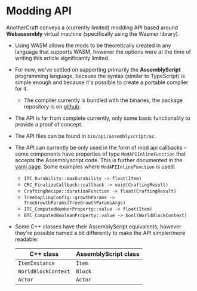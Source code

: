 # Modding API

AnotherCraft conveys a (currently limited) modding API based around **Webassembly** virtual machine (specifically using the Wasmer library).

* Using WASM allows the mods to be theoretically created in any language that supports WASM, however the options were at the time of writing this article significantly limited.

* For now, we've settled on supporting primarily the **AssemblyScript** programming language, because the syntax (similar to TypeScript) is simple enough and because it's possible to create a portable compiler for it.

  * The compiler currently is bundled with the binaries, the package repository is on [github](https://github.com/AnotherCraft/ac-ascompiler).

* The API is far from complete currently, only some basic functionality to provide a proof of concept.

* The API files can be found in `bin/api/assemblyscript/ac`.

* The API can currently be only used in the form of mod api callbacks – some components have properties of type `ModAPIInlineFunction` that accepts the Assemblyscript code. This is further documented in the [yaml page](yaml.md). Some examples where `ModAPIInlineFunction` is used:

  * `ITC_Durability::maxDurability -> float(Item)`
  * `CRC_FinalizeCallback::callback -> void(CraftingResult)`
  * `CraftingRecipe::durationFunction -> float(CraftingResult)`
  * `TreeSaplingConfig::growthParams -> TreeGrowthParams(TreeGrowthParamsArgs)`
  * `ITC_ComputedNumberProperty::value -> float(Item)`
  * `BTC_ComputedBooleanProperty::value -> bool(WorldBlockContext)`

* Some C++ classes have their AssemblyScript equivalents, however they're possible named a bit differently to make the API simpler/more readable:

  | C++ class           | AssemblyScript class |
  | ------------------- | -------------------- |
  | `ItemInstance`      | `Item`               |
  | `WorldBlockContext` | `Block`              |
  | `Actor`             | `Actor`              |

  